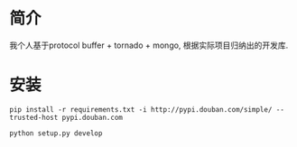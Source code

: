 # 简介 #
  
  我个人基于protocol buffer + tornado + mongo, 根据实际项目归纳出的开发库.


# 安装 # 

    pip install -r requirements.txt -i http://pypi.douban.com/simple/ --trusted-host pypi.douban.com
    
    python setup.py develop
    




 
      
  